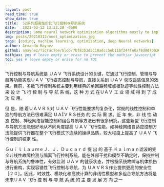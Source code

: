 ```yaml
---
layout: post
read_time: true
show_date: true
title:  S2系列超高性价比飞行控制与导航系统
date:   2021-03-12 13:32:20 -0600
description: Some neural network optimization algorithms mostly to implement momentum when doing back propagation.
img: posts/20210312/nnet_optimization.jpg
tags: [coding, machine learning, optimization, deep Neural networks]
author: Armando Maynez
github: amaynez/TicTacToe/blob/7bf83b3d5c10adccbeb11bf244fe0af8d9d7b036/entities/Neural_Network.py#L199
mathjax: yes # leave empty or erase to prevent the mathjax javascript from loading
toc: yes # leave empty or erase for no TOC
---
```

飞行控制与导航系统是 ＵＡＶ 飞行系统设计的关键，它通过飞行控制、管理与导航等功能实现ＵＡＶ 飞行姿态控制与导航，直接关系到 ＵＡＶ 获取遥感信息的效果。目前，多数飞行控制系统主要利用经典的单回路频域或根轨迹等线性控制方法来 设 计 飞 行 控 制 与 导 航 系 统，这 种 方 式 在ＵＡＶ 工 业 领 域 得 到 了 成 功 应 用。


但 是，随 着ＵＡＶＲＳ对 ＵＡＶ 飞行性能要求的复杂化，常规的线性控制和单独的导航方法已很难满足 ＵＡＶＲＳ任务 的 实 际 需 求。近 年 来，非 线 性 动 态 控制、神经网络智能控制和组合导航等方法已有很多研究。这些新型飞行控制与导航方法能很好地从不同角度提高 ＵＡＶ 飞行性能。如神经网络自适应控制方法能提供飞行器在整个飞行模式下连续的操纵品质，较大程度上提高了 ＵＡＶ 飞行控制的稳定 性。


ＧｕｉｌｌａｕｍｅＪ．Ｊ．Ｄｕｃａｒｄ 提 出 的 基于 Ｋａｌｍａｎ滤波的完全非线性故障检测与隔离飞行控制系统，能在外部干扰和模型不确定时，保持控制与导航系统的鲁棒性，有效监测 ＵＡＶ 的健康状态，并根据系统故障与机体损伤进行重构，实现容错性飞行控制与导航，为 ＵＡＶＲＳ作业提供更高的安全性［２０］。因此，时效性、模块化和高效计算的非线性模型和多组合导航方法将是未来ＵＡＶ 飞行 控 制 与 导 航 系 统 的 主 要 发 展 方 向 之一



